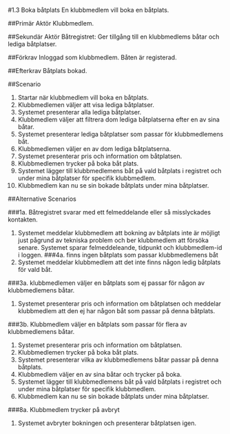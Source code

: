 #1.3 Boka båtplats
En klubbmedlem vill boka en båtplats.

##Primär Aktör
Klubbmedlem.

##Sekundär Aktör
Båtregistret: Ger tillgång till en klubbmedlems båtar och lediga båtplatser.

##Förkrav
Inloggad som klubbmedlem.
Båten är registerad.

##Efterkrav
Båtplats bokad.

##Scenario

1. Startar när klubbmedlem vill boka en båtplats.
2. Klubbmedlemen väljer att visa lediga båtplatser.
3. Systemet presenterar alla lediga båtplatser.
4. Klubbmedlem väljer att filtrera dom lediga båtplatserna efter en av sina båtar.
5. Systemet presenterar lediga båtplatser som passar för klubbmedlemens båt.
6. Klubbmedlemen väljer en av dom lediga båtplatserna.
7. Systemet presenterar pris och information om båtplatsen.
8. Klubbmedlemen trycker på boka båt plats.
9. Systemet lägger till klubbmedlemens båt på vald båtplats i registret och under mina båtplatser för specifik klubbmedlem.
10. Klubbmedlem kan nu se sin bokade båtplats under mina båtplatser.

##Alternative Scenarios

###1a. Båtregistret svarar med ett felmeddelande eller så misslyckades kontakten.
1. Systemet meddelar klubbmedlem att bokning av båtplats inte är möjligt just pågrund av tekniska problem och ber klubbmedlem att försöka senare. Systemet sparar felmeddeleande, tidpunkt och klubbmedlem-id i loggen.
###4a. finns ingen båtplats som passar klubbmedlemens båt
1. Systemet meddelar klubbmedlem att det inte finns någon ledig båtplats för vald båt.

###3a. klubbmedlemen väljer en båtplats som ej passar för någon av klubbmedlemens båtar.
1. Systemet presenterar pris och information om båtplatsen och meddelar klubbmedlem att den ej har någon båt som passar på denna båtplats.

###3b. Klubbmedlem väljer en båtplats som passar för flera av klubbmedlemens båtar.
1. Systemet presenterar pris och information om båtplatsen.
2. Klubbmedlemen trycker på boka båt plats.
3. Systemet presenterar vilka av klubbmedlemens båtar passar på denna båtplats.
4. Klubbmedlem väljer en av sina båtar och trycker på boka.
5. Systemet lägger till klubbmedlemens båt på vald båtplats i registret och under mina båtplatser för specifik klubbmedlem.
6. Klubbmedlem kan nu se sin bokade båtplats under mina båtplatser.

###8a. Klubbmedlem trycker på avbryt
1. Systemet avbryter bokningen och presenterar båtplatsen igen.
